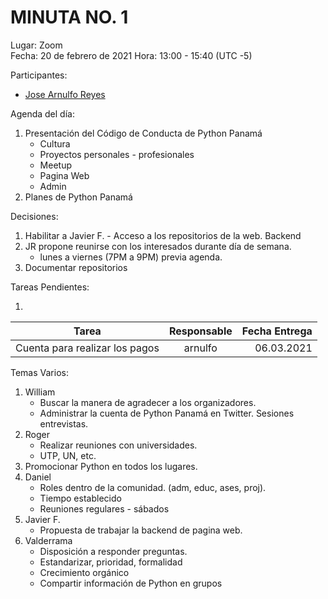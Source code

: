 # MINUTA NO. 1

Lugar: Zoom  
Fecha: 20 de febrero de 2021
Hora: 13:00 - 15:40 (UTC -5)


Participantes:

- [Jose Arnulfo Reyes](https://www.linkedin.com/in/arnulfo-rh/)


Agenda del día:

1. Presentación del Código de Conducta de Python Panamá
      - Cultura
      - Proyectos personales - profesionales
      - Meetup
      - Pagina Web
      - Admin
2. Planes de Python Panamá

Decisiones:

1. Habilitar a Javier F. - Acceso a los repositorios de la web. Backend
2. JR propone reunirse con los interesados durante día de semana.
      - lunes a viernes (7PM a 9PM) previa agenda.
3. Documentar repositorios

Tareas Pendientes:

1.

| Tarea        | Responsable           | Fecha Entrega  |
| ------------- |:-------------:| -----:|
| Cuenta para realizar los pagos | arnulfo | 06.03.2021 |


Temas Varios:

1. William
    - Buscar la manera de agradecer a los organizadores.
    - Administrar la cuenta de Python Panamá en Twitter. Sesiones entrevistas.
2. Roger
    - Realizar reuniones con universidades.
    - UTP, UN, etc.
3. Promocionar Python en todos los lugares.
4. Daniel
    - Roles dentro de la comunidad. (adm, educ, ases, proj).
    - Tiempo establecido
    - Reuniones regulares - sábados
5. Javier F.
    - Propuesta de trabajar la backend de pagina web.
6. Valderrama
    - Disposición a responder preguntas.
    - Estandarizar, prioridad, formalidad
    - Crecimiento orgánico
    - Compartir información de Python en grupos
